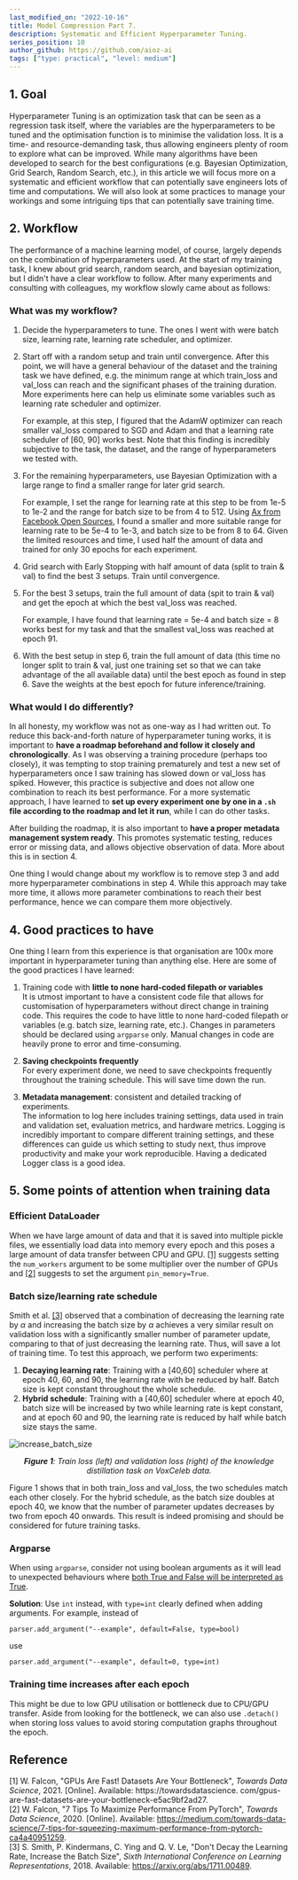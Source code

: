 ```yaml
---
last_modified_on: "2022-10-16"
title: Model Compression Part 7.
description: Systematic and Efficient Hyperparameter Tuning.
series_position: 10
author_github: https://github.com/aioz-ai
tags: ["type: practical", "level: medium"]
---
```

## 1. Goal
Hyperparameter Tuning is an optimization task that can be seen as a regression task itself, where the variables are the hyperparameters to be tuned and the optimisation function is to minimise the validation loss. It is a time- and resource-demanding task, thus allowing engineers plenty of room to explore what can be improved. While many algorithms have been developed to search for the best configurations (e.g. Bayesian Optimization, Grid Search, Random Search, etc.), in this article we will focus more on a systematic and efficient workflow that can potentially save engineers lots of time and computations. We will also look at some practices to manage your workings and some intriguing tips that can potentially save training time. 

##  2. Workflow
The performance of a machine learning model, of course, largely depends on the combination of hyperparameters used. At the start of my training task, I knew about grid search, random search, and bayesian optimization, but I didn't have a clear workflow to follow. After many experiments and consulting with colleagues, my workflow slowly came about as follows: 

###  What was my workflow?
1. Decide the hyperparameters to tune. The ones  I went with were batch size, learning rate, learning rate scheduler, and optimizer. 
2. Start off with a random setup and train until convergence. After this point, we will have a general behaviour of the dataset and the training task we have defined, e.g. the minimum range at which train_loss and val_loss can reach and the significant phases of the training duration. More experiments here can help us eliminate some variables such as learning rate scheduler and optimizer. 
	
	For example, at this step, I figured that the AdamW optimizer can reach smaller val_loss compared to SGD and Adam and that a learning rate scheduler of [60, 90] works best. Note that this finding is incredibly subjective to the task, the dataset, and the range of hyperparameters we tested with. 
3. For the remaining hyperparameters, use Bayesian Optimization with a large range to find a smaller range for later grid search.

	 For example, I set the range for learning rate at this step to be from 1e-5 to 1e-2 and the range for batch size to be from 4 to 512. Using [Ax from Facebook Open Sources](https://ax.dev/docs/bayesopt.html), I found a smaller and more suitable range for learning rate to be 5e-4 to 1e-3, and batch size to be from 8 to 64. Given the limited resources and time, I used half the amount of data and trained for only 30 epochs for each experiment. 
5. Grid search with Early Stopping with half amount of data (split to train & val) to find the best 3 setups. Train until convergence. 
6. For the best 3 setups, train the full amount of data (spit to train & val) and get the epoch at which the best val_loss was reached. 
    
    For example, I have found that learning rate = 5e-4 and batch size = 8 works best for my task and that the smallest val_loss was reached at epoch 91.   
7. With the best setup in step 6, train the full amount of data (this time no longer split to train & val, just one training set so that we can take advantage of the all available data) until the best epoch as found in step 6. Save the weights at the best epoch for future inference/training.

### What would I do differently?
In all honesty, my workflow was not as one-way as I had written out. To reduce this back-and-forth nature of hyperparameter tuning works, it is important to **have a roadmap beforehand and follow it closely and chronologically**. As I was observing a training procedure (perhaps too closely), it was tempting to stop training prematurely and test a new set of hyperparameters once I saw training has slowed down or val_loss has spiked. However, this practice is subjective and does not allow one combination to reach its best performance. For a more systematic approach, I have learned to **set up every experiment one by one in a `.sh` file according to the roadmap and let it run**, while I can do other tasks.

After building the roadmap, it is also important to **have a proper metadata management system ready**. This promotes systematic testing, reduces error or missing data, and allows objective observation of data. More about this is in section 4.

One thing I would change about my workflow is to remove step 3 and add more hyperparameter combinations in step 4. While this approach may take more time,  it allows more parameter combinations to reach their best performance, hence we can compare them more objectively. 

## 4. Good practices to have

One thing I learn from this experience is that organisation are 100x more important in hyperparameter tuning than anything else. Here are some of the good practices I have learned:

1. Training code with **little to none hard-coded filepath or variables**  
It is utmost important to have a consistent code file that allows for customisation of hyperparameters without direct change in training code. This requires the code to have little to none hard-coded filepath or variables (e.g. batch size, learning rate, etc.). Changes in parameters should be declared using `argparse` only. Manual changes in code are heavily prone to error and time-consuming. 


2. **Saving checkpoints frequently**   
For every experiment done, we need to save checkpoints frequently throughout the training schedule. This will save time down the run. 


3. **Metadata management**: consistent and detailed tracking of experiments.   
The information to log here includes training settings, data used in train and validation set, evaluation metrics, and hardware metrics. Logging is incredibly important to compare different training settings, and these differences can guide us which setting to study next, thus improve productivity and make your work reproducible. Having a dedicated Logger class is a good idea. 


## 5. Some points of attention when training data 
### Efficient DataLoader
When we have large amount of data and that it is saved into multiple pickle files, we essentially load data into memory every epoch and this poses a large amount of data transfer between CPU and GPU. [[1]](https://medium.com/towards-data-science/gpus-are-fast-datasets-are-your-bottleneck-e5ac9bf2ad27) suggests setting the `num_workers` argument to be some multiplier over the number of GPUs and [[2]](https://medium.com/towards-data-science/7-tips-for-squeezing-maximum-performance-from-pytorch-ca4a40951259) suggests to set the argument `pin_memory=True`. 


### Batch size/learning rate schedule  
Smith et al. [[3]](https://arxiv.org/pdf/1711.00489.pdf) observed that a combination of decreasing the learning rate by $\alpha$ and increasing the batch size by $\alpha$ achieves a very similar result on validation loss with a significantly smaller number of parameter update, comparing to that of just decreasing the learning rate. Thus, will save a lot of training time. To test this approach, we perform two experiments:
   1. **Decaying learning rate**: Training with a [40,60] scheduler where at epoch 40, 60, and 90, the learning rate with be reduced by half. Batch size is kept constant throughout the whole schedule. 
   2. **Hybrid schedule**: Training with a [40,60] scheduler where at epoch 40, batch size will be increased by two while learning rate is kept constant, and at epoch 60 and 90, the learning rate is reduced by half while batch size stays the same. 
  
![increase_batch_size](https://drive.google.com/uc?id=1qZh_5q403v20xorQkPMlv3sKO6THBwGO)
*<center>**Figure 1**: Train loss (left) and validation loss (right) of the knowledge distillation task on VoxCeleb data. </center>*

Figure 1 shows that in both train_loss and val_loss, the two schedules match each other closely. For the hybrid schedule, as the batch size doubles at epoch 40, we know that the number of parameter updates decreases by two from epoch 40 onwards. This result is indeed promising and should be considered for future training tasks. 

### Argparse
 When using `argparse`, consider not using boolean arguments as it will lead to unexpected behaviours where [both True and False will be interpreted as True](https://gist.github.com/nanaze/db63e3f63e318408e3223bf1245d9752). 
	
**Solution**: Use `int` instead, with `type=int` clearly defined when adding arguments. For example, instead of

```{python}
parser.add_argument("--example", default=False, type=bool)
```
use
```{python}
parser.add_argument("--example", default=0, type=int)
```

### Training time increases after each epoch
This might be due to low GPU utilisation or bottleneck due to CPU/GPU transfer. Aside from looking for the bottleneck, we can also use `.detach()` when storing loss values to avoid storing computation graphs throughout the epoch. 


## Reference 

[1] W. Falcon, "GPUs Are Fast! Datasets Are Your Bottleneck", _Towards Data Science_, 2021. [Online]. Available: https://towardsdatascience.  com/gpus-are-fast-datasets-are-your-bottleneck-e5ac9bf2ad27.   
[2] W. Falcon, "7 Tips To Maximize Performance From PyTorch", _Towards Data Science_, 2020. [Online]. Available: https://medium.com/towards-data-science/7-tips-for-squeezing-maximum-performance-from-pytorch-ca4a40951259.  
[3] S. Smith, P. Kindermans, C. Ying and Q. V. Le, "Don't Decay the Learning Rate, Increase the Batch Size", _Sixth International Conference on Learning Representations_, 2018. Available: https://arxiv.org/abs/1711.00489.